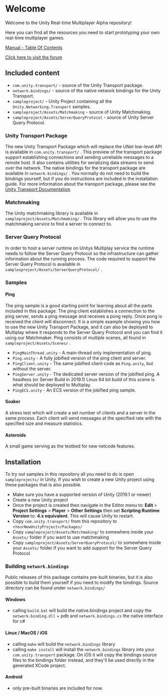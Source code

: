 # Welcome

Welcome to the Unity Real-time Multiplayer Alpha repository!

Here you can find all the resources you need to start prototyping
your own real-time multiplayer games.

[Manual - Table Of Contents](com.unity.transport/Documentation/TableOfContents.md)  
  
[Click here to visit the forum](https://forum.unity.com/forums/connected-games.26/)  

## Included content

- `com.unity.transport/` - source of the Unity Transport package.
- `network.bindings/` - source of the native network bindings for the Unity Transport.
- `sampleproject/` - Unity Project containing all the `Unity.Networking.Transport` samples.
- `sampleproject/Assets/Matchmaking` - source of Unity Matchmaking.
- `sampleproject/Assets/ServerQueryProtocol` - source of Unity Server Query Protocol.

### Unity Transport Package
The new Unity Transport Package which will replace the UNet low-level API
is available in `com.unity.transport/` . This preview of the transport
package support establishing connections and sending unreliable messages to a
remote host. It also contains utilities for serializing data streams to send
over the network.
The native bindings for the transport package are available in `network.bindings/` .
You normally do not need to build the bindings yourself, but if you do
instructions are included in the installation guide.
For more information about the transport package, please see the [Unity Transport Documentation](com.unity.transport/Documentation/index.md)

### Matchmaking
The Unity matchmaking library is available in `sampleproject/Assets/Matchmaking/` .
This library will allow you to use the matchmaking service to find a server
to connect to.

### Server Query Protocol
In order to host a server runtime on Unitys Multiplay service the runtime
needs to follow the Server Query Protocol so the infrastructure can gather
information about the running process. The code required to support the
Server Query Protocol is available in `samplesproject/Assets/ServerQueryProtocol/` .

### Samples

#### Ping
The ping sample is a good starting point for learning about all the parts included
in this package. The ping client establishes a connection to the ping server,
sends a ping message and receives a pong reply. Once pong is received the client
will disconnect.
It is a simple example showing you how to use the new Unity Transport Package,
and it can also be deployed to Multiplay where it responds to the Server Query
Protocol and you can find it using our Matchmaker.
Ping consists of multiple scenes, all found in `sampleproject/Assets/Scenes/` .
- `PingMainThread.unity` - A main-thread only implementation of ping.
- `Ping.unity` - A fully jobified version of the ping client and server.
- `PingClient.unity` - The same jobified client code as `Ping.unity`, but without the server.
- `PingServer.unity` - The dedicated server version of the jobified ping. A headless (or Server Build in 2019.1) Linux 64 bit build of this scene is what should be deployed to Multiplay.
- `PingECS.unity` - An ECS version of the jobified ping sample.
#### Soaker
A stress test which will create a set number of clients and a server in the same process. Each client will send messages at the specified rate with the specified size and measure statistics.
#### Asteroids
A small game serving as the testbed for new netcode features.

## Installation

To try out samples in this repository all you need to do is open
`sampleprojects/` in Unity.
If you wish to create a new Unity project using these packages that is
also possible.
* Make sure you have a supported version of Unity (2019.1 or newer)
* Create a new Unity project
* Once the project is created then navigate in the Editor menu to: __Edit__ > __Project Settings__ > __Player__ > __Other Settings__ then set __Scripting Runtime Version__ to: __4.x equivalent__. This will cause Unity to restart.
* Copy `com.unity.transport/` from this repository to `<YourNewUnityProject>/Packages/`
* Copy `sampleproject/Assets/Matchmaking/` to somewhere inside your `Assets/` folder if you want to use matchmaking
* Copy `sampleproject/Assets/ServerQueryProtocol/` to somewhere inside your `Assets/` folder if you want to add support for the Server Query Protocol

### Building `network.bindings`

Public releases of this package contains pre-built binaries, but it is also
possible to build them yourself if you need to modify the bindings.
Source directory can be found under `network.bindings/`

#### Windows

- calling `build.bat` will build the native.bindings project and copy the
`network.binding.dll` + pdb and `network.bindings.cs` the native interface for
c#

#### Linux / MacOS / iOS

- calling `make` will build the `network.bindings` library
- calling `make install` will install the `network.bindings` library into your
  `com.unity.transport` package. On iOS it will copy the bindings source files
  to the bindings folder instead, and they'll be used directly in the generated
  XCode project.

#### Android

- only pre-built binaries are included for now.

